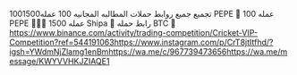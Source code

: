 1001500تجميع جميع روابط حملات المطالبه المجانيه
100 عمله PEPE 🎉
100 عمله PEPE 🎉✌🏻
1500 عمله Shipa 🎉
رابط حمله BTC 🎉
https://www.binance.com/activity/trading-competition/Cricket-VIP-Competition?ref=544191063https://www.instagram.com/p/CrT8jtItfhd/?igsh=YWdmNjZlamg1enBmhttps://wa.me/c/967739473656https://wa.me/message/KWYVVHKJZIAQE1
